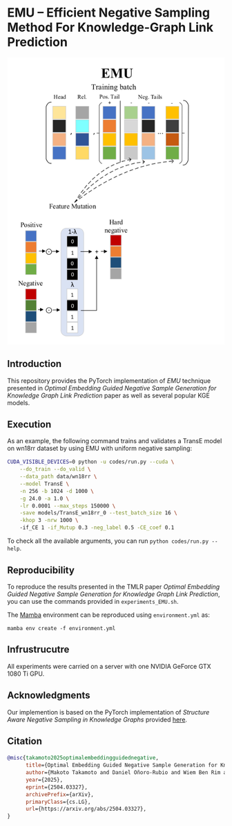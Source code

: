 # EMU – Efficient Negative Sampling Method For Knowledge-Graph Link Prediction

![EMU schematic picture](/EMU-schematic.png)

## Introduction

This repository provides the PyTorch implementation of _EMU_ technique presented in _Optimal Embedding Guided Negative Sample Generation for Knowledge Graph Link Prediction_ paper as well as several popular KGE models.

## Execution

As an example, the following command trains and validates a TransE model on wn18rr dataset by using EMU with uniform negative sampling:

```bash
CUDA_VISIBLE_DEVICES=0 python -u codes/run.py --cuda \
    --do_train --do_valid \
    --data_path data/wn18rr \
    --model TransE \
    -n 256 -b 1024 -d 1000 \
    -g 24.0 -a 1.0 \
    -lr 0.0001 --max_steps 150000 \
    -save models/TransE_wn18rr_0 --test_batch_size 16 \
    -khop 3 -nrw 1000 \ 
    -if_CE 1 -if_Mutup 0.3 -neg_label 0.5 -CE_coef 0.1
```

To check all the available arguments, you can run `python codes/run.py --help`.

## Reproducibility

To reproduce the results presented in the TMLR paper _Optimal Embedding Guided Negative Sample Generation for Knowledge Graph Link Prediction_, you can use the commands provided in `experiments_EMU.sh`.

The [Mamba](https://mamba.readthedocs.io/en/latest/index.html) environment can be reproduced using `environment.yml` as: 

```
mamba env create -f environment.yml
```

## Infrustrucutre

All experiments were carried on a server with one NVIDIA GeForce GTX 1080 Ti GPU.

## Acknowledgments

Our implemention is based on the PyTorch implementation of _Structure Aware Negative Sampling in Knowledge Graphs_ provided [here](https://github.com/kahrabian/SANS).

## Citation

```bibtex
@misc{takamoto2025optimalembeddingguidednegative,
      title={Optimal Embedding Guided Negative Sample Generation for Knowledge Graph Link Prediction}, 
      author={Makoto Takamoto and Daniel Oñoro-Rubio and Wiem Ben Rim and Takashi Maruyama and Bhushan Kotnis},
      year={2025},
      eprint={2504.03327},
      archivePrefix={arXiv},
      primaryClass={cs.LG},
      url={https://arxiv.org/abs/2504.03327}, 
}
```